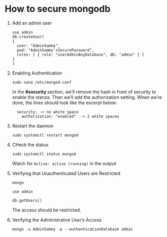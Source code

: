# How to secure mongodb

1. Add an admin user

   ```
   use admin
   db.createUser(
   {
     user: "AdminSammy",
     pwd: "AdminSammy'sSecurePassword",
     roles: [ { role: "userAdminAnyDatabase", db: "admin" } ]
   }
   )
   ```

2. Enabling Authentication

   `sudo nano /etc/mongod.conf`

   In the **#security** section, we’ll remove the hash in front of security to enable the stanza. Then we’ll add the authorization setting. When we’re done, the lines should look like the excerpt below:

   ```
     security: -> no white space
       authorization: "enabled"  -> 2 white spaces
   ```

3) Restart the daemon

   `sudo systemctl restart mongod`

4) CHeck the status

   `sudo systemctl status mongod`

   Watch for `Active: active (running)` in the output

5. Verifying that Unauthenticated Users are Restricted

   `mongo`

   `use admin`

   `db.getUsers()`

   The access should be restricted.

6. Verifying the Administrative User’s Access

   `mongo -u AdminSammy -p --authenticationDatabase admin`
